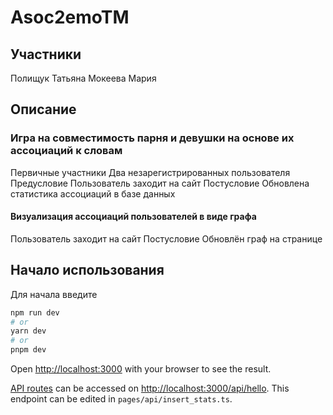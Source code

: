 # Asoc2emoTM
## Участники
Полищук Татьяна
Мокеева Мария
## Описание
### Игра на совместимость парня и девушки на основе их ассоциаций к словам
Первичные участники
Два незарегистрированных пользователя
Предусловие
Пользователь заходит на сайт
Постусловие
Обновлена статистика ассоциаций в базе данных
#### Визуализация ассоциаций пользователей в виде графа
Пользователь заходит на сайт
Постусловие
Обновлён граф на странице

## Начало использования

Для начала введите

```bash
npm run dev
# or
yarn dev
# or
pnpm dev
```

Open [http://localhost:3000](http://localhost:3000) with your browser to see the result.

[API routes](https://nextjs.org/docs/api-routes/introduction) can be accessed on [http://localhost:3000/api/hello](http://localhost:3000/api/hello). This endpoint can be edited in `pages/api/insert_stats.ts`.
